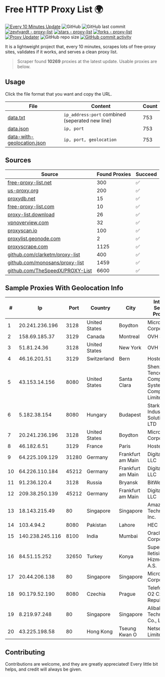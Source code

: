 
# Free HTTP Proxy List 🌍

[![Every 10 Minutes Update](https://github.com/mertguvencli/http-proxy-list/actions/workflows/main.yml/badge.svg?branch=main)](https://github.com/mertguvencli/http-proxy-list/actions/workflows/main.yml)
![GitHub](https://img.shields.io/github/license/mertguvencli/http-proxy-list)
![GitHub last commit](https://img.shields.io/github/last-commit/mertguvencli/http-proxy-list)
[![zevtyardt - proxy-list](https://img.shields.io/static/v1?label=zevtyardt&message=proxy-list&color=blue&logo=github)](https://github.com/zevtyardt/proxy-list "Go to GitHub repo")
[![stars - proxy-list](https://img.shields.io/github/stars/zevtyardt/proxy-list?style=social)](https://github.com/zevtyardt/proxy-list)
[![forks - proxy-list](https://img.shields.io/github/forks/zevtyardt/proxy-list?style=social)](https://github.com/zevtyardt/proxy-list)
[![Proxy Updater](https://github.com/zevtyardt/proxy-list/workflows/Proxy%20Updater/badge.svg)](https://github.com/zevtyardt/proxy-list/actions?query=workflow:"Proxy+Updater")
![GitHub repo size](https://img.shields.io/github/repo-size/zevtyardt/proxy-list)
[![GitHub commit activity](https://img.shields.io/github/commit-activity/m/zevtyardt/proxy-list?logo=commits)](https://github.com/zevtyardt/proxy-list/commits/main)

It is a lightweight project that, every 10 minutes, scrapes lots of free-proxy sites, validates if it works, and serves a clean proxy list.

> Scraper found **10269** proxies at the latest update. Usable proxies are below.

## Usage

Click the file format that you want and copy the URL.

|File|Content|Count|
|----|-------|-----|
|[data.txt](https://raw.githubusercontent.com/mertguvencli/http-proxy-list/main/proxy-list/data.txt)|`ip_address:port` combined (seperated new line)|753|
|[data.json](https://raw.githubusercontent.com/mertguvencli/http-proxy-list/main/proxy-list/data.json)|`ip, port`|753|
|[data-with-geolocation.json](https://raw.githubusercontent.com/mertguvencli/http-proxy-list/main/proxy-list/data-with-geolocation.json)|`ip, port, geolocation`|753|

## Sources

|Source|Found Proxies|Succeed|
|------|-------------|-------|
|[free-proxy-list.net](https://free-proxy-list.net)|300|✅|
|[us-proxy.org](https://www.us-proxy.org)|200|✅|
|[proxydb.net](http://proxydb.net)|15|✅|
|[free-proxy-list.com](https://free-proxy-list.com/?page=&port=&type%5B%5D=http&type%5B%5D=https&up_time=0&search=Search)|10|✅|
|[proxy-list.download](https://www.proxy-list.download/HTTP)|26|✅|
|[vpnoverview.com](https://vpnoverview.com/privacy/anonymous-browsing/free-proxy-servers)|32|✅|
|[proxyscan.io](https://www.proxyscan.io)|100|✅|
|[proxylist.geonode.com](https://proxylist.geonode.com/api/proxy-list?limit=300&page=1&sort_by=lastChecked&sort_type=desc&protocols=http,https)|2|✅|
|[proxyscrape.com](https://api.proxyscrape.com/v2/?request=displayproxies&protocol=http&timeout=10000&country=all&ssl=all&anonymity=all)|1125|✅|
|[github.com/clarketm/proxy-list](https://raw.githubusercontent.com/clarketm/proxy-list/master/proxy-list-raw.txt)|400|✅|
|[github.com/monosans/proxy-list](https://raw.githubusercontent.com/monosans/proxy-list/main/proxies/http.txt)|1459|✅|
|[github.com/TheSpeedX/PROXY-List](https://raw.githubusercontent.com/TheSpeedX/PROXY-List/master/http.txt)|6600|✅|


## Sample Proxies With Geolocation Info

|#|Ip|Port|Country|City|Internet Service Provider|
|-|--|----|-------|----|-------------------------|
|1|20.241.236.196|3128|United States|Boydton|Microsoft Corporation|
|2|158.69.185.37|3129|Canada|Montreal|OVH SAS|
|3|51.81.24.36|3128|United States|New York|OVH US LLC|
|4|46.16.201.51|3129|Switzerland|Bern|Hosteur SA|
|5|43.153.14.156|8080|United States|Santa Clara|Shenzhen Tencent Computer Systems Company Limited|
|6|5.182.38.154|8080|Hungary|Budapest|Stark Industries Solutions LTD|
|7|20.241.236.196|3128|United States|Boydton|Microsoft Corporation|
|8|46.182.6.51|3129|France|Paris|Hosteur SAS|
|9|64.225.109.129|31280|Germany|Frankfurt am Main|DigitalOcean, LLC|
|10|64.226.110.184|45212|Germany|Frankfurt am Main|DigitalOcean, LLC|
|11|91.236.120.4|3128|Russia|Bryansk|BitWeb LLC|
|12|209.38.250.139|45212|Germany|Frankfurt am Main|DigitalOcean, LLC|
|13|18.143.215.49|80|Singapore|Singapore|Amazon Technologies Inc.|
|14|103.4.94.2|8080|Pakistan|Lahore|HEC|
|15|140.238.245.116|8100|India|Mumbai|Oracle Corporation|
|16|84.51.15.252|32650|Turkey|Konya|Superonline Iletisim Hizmetleri A.S.|
|17|20.44.206.138|80|Singapore|Singapore|Microsoft Corporation|
|18|90.179.52.190|8080|Czechia|Prague|Telefonica O2 Czech Republic, a.s.|
|19|8.219.97.248|80|Singapore|Singapore|Alibaba (US) Technology Co., Ltd.|
|20|43.225.198.58|80|Hong Kong|Tseung Kwan O|Netsec Limited|



## Contributing

Contributions are welcome, and they are greatly appreciated! Every
little bit helps, and credit will always be given.


